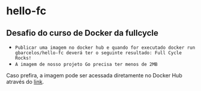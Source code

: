 # hello-fc

## Desafio do curso de Docker da fullcycle

- ``Publicar uma imagem no docker hub e quando for executado docker run gbarcelos/hello-fc deverá ter o seguinte resultado: Full Cycle Rocks!``
- ``A imagem de nosso projeto Go precisa ter menos de 2MB``


Caso prefira, a imagem pode ser acessada diretamente no Docker Hub através do [link](https://hub.docker.com/r/gbarcelos/hello-fc).
